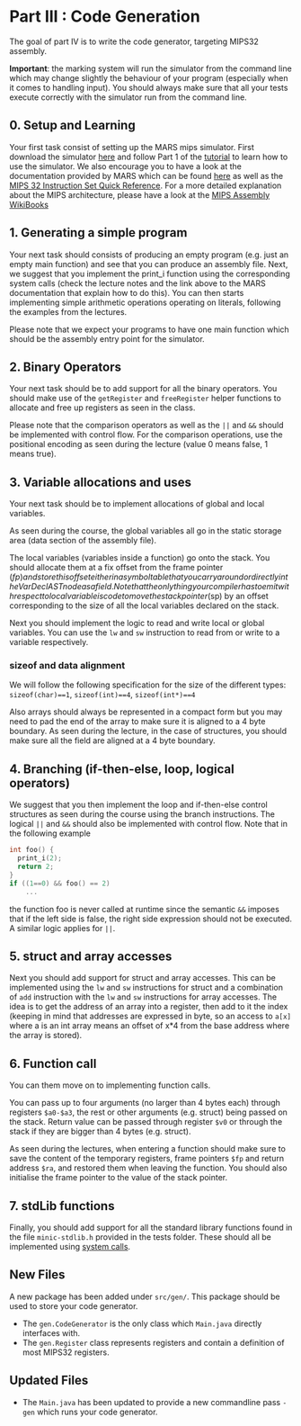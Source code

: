 # Part III : Code Generation

The goal of part IV is to write the code generator, targeting MIPS32 assembly.

**Important**: the marking system will run the simulator from the command line which may change slightly the behaviour of your program (especially when it comes to handling input).
You should always make sure that all your tests execute correctly with the simulator run from the command line.

## 0. Setup and Learning

Your first task consist of setting up the MARS mips simulator.
First download the simulator [here](./Mars4_5.jar) and follow Part 1 of the [tutorial](http://courses.missouristate.edu/KenVollmar/mars/tutorial.htm) to learn how to use the simulator.
We also encourage you to have a look at the documentation provided by MARS which can be found [here](http://courses.missouristate.edu/KenVollmar/mars/Help/MarsHelpIntro.html) as well as the [MIPS 32 Instruction Set Quick Reference](./MD00565-2B-MIPS32-QRC-01.01-1.pdf).
For a more detailed explanation about the MIPS architecture, please have a look at the [MIPS Assembly WikiBooks](http://en.wikibooks.org/wiki/MIPS_Assembly)


## 1. Generating a simple program

Your next task should consists of producing an empty program (e.g. just an empty main function) and see that you can produce an assembly file.
Next, we suggest that you implement the print_i function using the corresponding system calls (check the lecture notes and the link above to the MARS documentation that explain how to do this).
You can then starts implementing simple arithmetic operations operating on literals, following the examples from the lectures.

Please note that we expect your programs to have one main function which should be the assembly entry point for the simulator. 

## 2. Binary Operators

Your next task should be to add support for all the binary operators.
You should make use of the `getRegister` and `freeRegister` helper functions to allocate and free up registers as seen in the class.

Please note that the comparison operators as well as the `||` and `&&` should be implemented with control flow.
For the comparison operations, use the positional encoding as seen during the lecture (value 0 means false, 1 means true).

## 3. Variable allocations and uses

Your next task should be to implement allocations of global and local variables.

As seen during the course, the global variables all go in the static storage area (data section of the assembly file).

The local variables (variables inside a function) go onto the stack.
You should allocate them at a fix offset from the frame pointer ($fp) and store this offset either in a symbol table that you carry around or directly in the VarDecl AST node as a field.
Note that the only thing your compiler has to emit with respect to local variable is code to move the stack pointer ($sp) by an offset corresponding to the size of all the local variables declared on the stack.

Next you should implement the logic to read and write local or global variables.
You can use the `lw` and `sw` instruction to read from or write to a variable respectively.

### sizeof and data alignment

We will follow the following specification for the size of the different types:
`sizeof(char)==1`, `sizeof(int)==4`, `sizeof(int*)==4`

Also arrays should always be represented in a compact form but you may need to pad the end of the array to make sure it is aligned to a 4 byte boundary.
As seen during the lecture, in the case of structures, you should make sure all the field are aligned at a 4 byte boundary.


## 4. Branching (if-then-else, loop, logical operators)

We suggest that you then implement the loop and if-then-else control structures as seen during the course using the branch instructions.
The logical `||` and `&&` should also be implemented with control flow.
Note that in the following example

```C
int foo() {
  print_i(2);
  return 2;
}
if ((1==0) && foo() == 2)
    ...
```

the function foo is never called at runtime since the semantic `&&` imposes that if the left side is false, the right side expression should not be executed. A similar logic applies for `||`. 


## 5. struct and array accesses

Next you should add support for struct and array accesses.
This can be implemented using the `lw` and `sw` instructions for struct and a combination of `add` instruction with the `lw` and `sw` instructions for array accesses.
The idea is to get the address of an array into a register, then add to it the index (keeping in mind that addresses are expressed in byte, so an access to `a[x]` where a is an int array means an offset of x*4 from the base address where the array is stored).

## 6. Function call

You can them move on to implementing function calls.

You can pass up to four arguments (no larger than 4 bytes each) through registers `$a0-$a3`, the rest or other arguments (e.g. struct) being passed on the stack.
Return value can be passed through register `$v0` or through the stack if they are bigger than 4 bytes (e.g. struct).

As seen during the lectures, when entering a function should make sure to save the content of the temporary registers, frame pointers `$fp` and return address `$ra`, and restored them when leaving the function.
You should also initialise the frame pointer to the value of the stack pointer.

## 7. stdLib functions

Finally, you should add support for all the standard library functions found in the file `minic-stdlib.h` provided in the tests folder.
These should all be implemented using [system calls](http://courses.missouristate.edu/KenVollmar/mars/Help/SyscallHelp.html).



## New Files

A new package has been added under `src/gen/`. This package should be used to store your code generator.

 * The `gen.CodeGenerator` is the only class which `Main.java` directly interfaces with.
 * The `gen.Register` class represents registers and contain a definition of most MIPS32 registers.

## Updated Files

* The `Main.java` has been updated to provide a new commandline pass `-gen` which runs your code generator.

